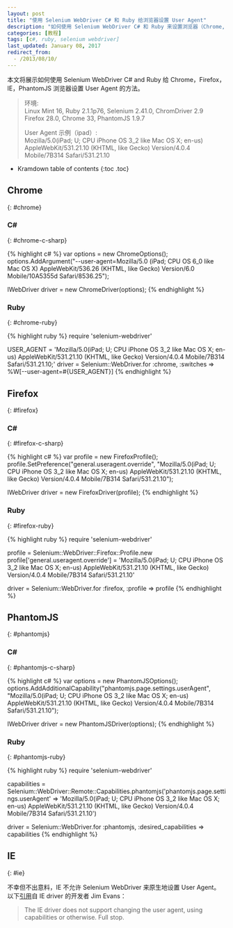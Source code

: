 ```yaml
---
layout: post
title: "使用 Selenium WebDriver C# 和 Ruby 给浏览器设置 User Agent"
description: "如何使用 Selenium WebDriver C# 和 Ruby 来设置浏览器（Chrome, Firefox, IE, PhantomJS）的 user agent。"
categories: [教程]
tags: [c#, ruby, selenium webdriver]
last_updated: January 08, 2017
redirect_from:
  - /2013/08/10/
---
```

本文将展示如何使用 Selenium WebDriver C# and Ruby 给 Chrome，Firefox，IE，PhantomJS 浏览器设置 User Agent 的方法。

> 环境:<br />
> Linux Mint 16, Ruby 2.1.1p76, Selenium 2.41.0, ChromDriver 2.9<br/>
> Firefox 28.0, Chrome 33, PhantomJS 1.9.7
>
> User Agent 示例（ipad）:<br />
> Mozilla/5.0(iPad; U; CPU iPhone OS 3_2 like Mac OS X; en-us) AppleWebKit/531.21.10 (KHTML, like Gecko) Version/4.0.4 Mobile/7B314 Safari/531.21.10

* Kramdown table of contents
{:toc .toc}

## Chrome
{: #chrome}

### C&#35;
{: #chrome-c-sharp}

{% highlight c# %}
var options = new ChromeOptions();
options.AddArgument("--user-agent=Mozilla/5.0 (iPad; CPU OS 6_0 like Mac OS X) AppleWebKit/536.26 (KHTML, like Gecko) Version/6.0 Mobile/10A5355d Safari/8536.25");

IWebDriver driver = new ChromeDriver(options);
{% endhighlight %}

### Ruby
{: #chrome-ruby}

{% highlight ruby %}
require 'selenium-webdriver'

USER_AGENT = 'Mozilla/5.0(iPad; U; CPU iPhone OS 3_2 like Mac OS X; en-us) AppleWebKit/531.21.10 (KHTML, like Gecko) Version/4.0.4 Mobile/7B314 Safari/531.21.10;'
driver = Selenium::WebDriver.for :chrome, :switches => %W[--user-agent=#{USER_AGENT}]
{% endhighlight %}

## Firefox
{: #firefox}

### C&#35;
{: #firefox-c-sharp}

{% highlight c# %}
var profile = new FirefoxProfile();
profile.SetPreference("general.useragent.override", "Mozilla/5.0(iPad; U; CPU iPhone OS 3_2 like Mac OS X; en-us) AppleWebKit/531.21.10 (KHTML, like Gecko) Version/4.0.4 Mobile/7B314 Safari/531.21.10");

IWebDriver driver = new FirefoxDriver(profile);
{% endhighlight %}

### Ruby
{: #firefox-ruby}

{% highlight ruby %}
require 'selenium-webdriver'

profile = Selenium::WebDriver::Firefox::Profile.new
profile['general.useragent.override'] = 'Mozilla/5.0(iPad; U; CPU iPhone OS 3_2 like Mac OS X; en-us) AppleWebKit/531.21.10 (KHTML, like Gecko) Version/4.0.4 Mobile/7B314 Safari/531.21.10'

driver = Selenium::WebDriver.for :firefox, :profile => profile
{% endhighlight %}

## PhantomJS
{: #phantomjs}

### C&#35;
{: #phantomjs-c-sharp}

{% highlight c# %}
var options = new PhantomJSOptions();
options.AddAdditionalCapability("phantomjs.page.settings.userAgent", "Mozilla/5.0(iPad; U; CPU iPhone OS 3_2 like Mac OS X; en-us) AppleWebKit/531.21.10 (KHTML, like Gecko) Version/4.0.4 Mobile/7B314 Safari/531.21.10");

IWebDriver driver = new PhantomJSDriver(options);
{% endhighlight %}

### Ruby
{: #phantomjs-ruby}

{% highlight ruby %}
require 'selenium-webdriver'

capabilities = Selenium::WebDriver::Remote::Capabilities.phantomjs('phantomjs.page.settings.userAgent' => 'Mozilla/5.0(iPad; U; CPU iPhone OS 3_2 like Mac OS X; en-us) AppleWebKit/531.21.10 (KHTML, like Gecko) Version/4.0.4 Mobile/7B314 Safari/531.21.10')

driver = Selenium::WebDriver.for :phantomjs, :desired_capabilities => capabilities
{% endhighlight %}

## IE
{: #ie}

不幸但不出意料，IE 不允许 Selenium WebDriver 来原生地设置 User Agent。
以下[引用][Set IEDriver UA]自 IE driver 的开发者 Jim Evans：

> The IE driver does not support changing the user agent, using capabilities or otherwise. Full stop.

[Set IEDriver UA]: https://groups.google.com/d/msg/selenium-users/q1f-nIn1BJY/pjnmCc3jSz4J

